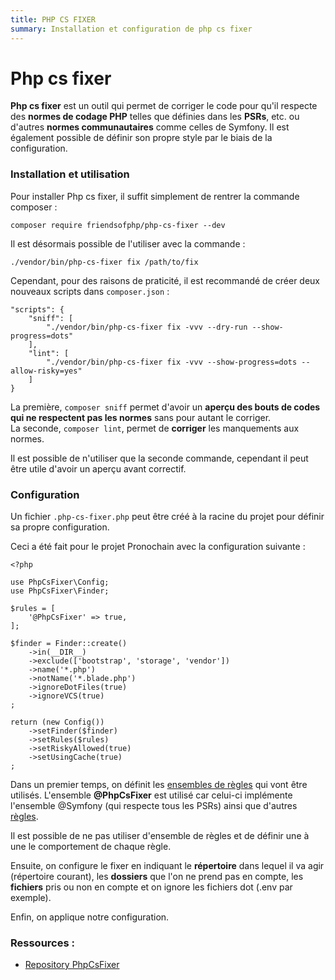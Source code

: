 ```yaml
---
title: PHP CS FIXER
summary: Installation et configuration de php cs fixer
---
```


# Php cs fixer

**Php cs fixer** est un outil qui permet de corriger le code pour qu'il respecte des **normes de codage PHP** telles que définies dans les **PSRs**, etc. ou d'autres **normes communautaires** comme celles de Symfony. Il est également possible de définir son propre style par le biais de la configuration.

### Installation et utilisation

Pour installer Php cs fixer, il suffit simplement de rentrer la commande composer :

    composer require friendsofphp/php-cs-fixer --dev

Il est désormais possible de l'utiliser avec la commande :

    ./vendor/bin/php-cs-fixer fix /path/to/fix

Cependant, pour des raisons de praticité, il est recommandé de créer deux nouveaux scripts dans `composer.json` :

    "scripts": {
        "sniff": [
            "./vendor/bin/php-cs-fixer fix -vvv --dry-run --show-progress=dots"
        ],
        "lint": [
            "./vendor/bin/php-cs-fixer fix -vvv --show-progress=dots --allow-risky=yes"
        ]
    }

La première, `composer sniff` permet d'avoir un **aperçu des bouts de codes qui ne respectent pas les normes** sans pour autant le corriger.
<br />
La seconde, `composer lint`, permet de **corriger** les manquements aux normes.

Il est possible de n'utiliser que la seconde commande, cependant il peut être utile d'avoir un aperçu avant correctif.

### Configuration

Un fichier `.php-cs-fixer.php` peut être créé à la racine du projet pour définir sa propre configuration.

Ceci a été fait pour le projet Pronochain avec la configuration suivante :

    <?php

    use PhpCsFixer\Config;
    use PhpCsFixer\Finder;
    
    $rules = [
        '@PhpCsFixer' => true,
    ];
    
    $finder = Finder::create()
        ->in(__DIR__)
        ->exclude(['bootstrap', 'storage', 'vendor'])
        ->name('*.php')
        ->notName('*.blade.php')
        ->ignoreDotFiles(true)
        ->ignoreVCS(true)
    ;
    
    return (new Config())
        ->setFinder($finder)
        ->setRules($rules)
        ->setRiskyAllowed(true)
        ->setUsingCache(true)
    ;

Dans un premier temps, on définit les [ensembles de règles](https://github.com/FriendsOfPHP/PHP-CS-Fixer/blob/master/doc/ruleSets/index.rst) qui vont être utilisés.
L'ensemble **@PhpCsFixer** est utilisé car celui-ci implémente l'ensemble @Symfony (qui respecte tous les PSRs) ainsi que d'autres [règles](https://github.com/FriendsOfPHP/PHP-CS-Fixer/blob/master/doc/rules/index.rst).

Il est possible de ne pas utiliser d'ensemble de règles et de définir une à une le comportement de chaque règle.

Ensuite, on configure le fixer en indiquant le **répertoire** dans lequel il va agir (répertoire courant), les **dossiers** que l'on ne prend pas en compte, les **fichiers** pris ou non en compte et on ignore les fichiers dot (.env par exemple).

Enfin, on applique notre configuration.

### Ressources :

- [Repository PhpCsFixer](https://github.com/FriendsOfPHP/PHP-CS-Fixer)
